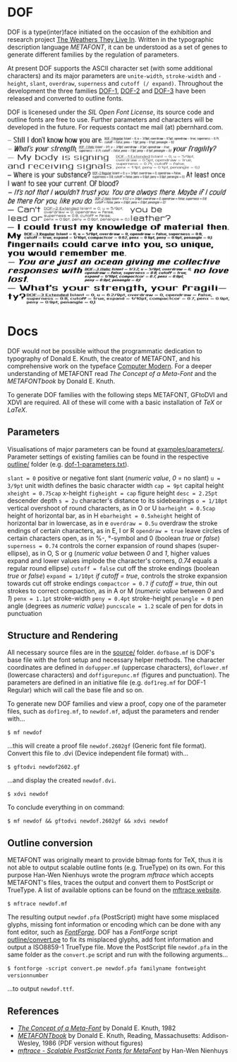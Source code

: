 # DOF

DOF is a type(inter)face initiated on the occasion of the exhibition and research project [The Weathers They Live In](http://twtli.nicolaarthen.com). Written in the typographic description language _METAFONT_, it can be understood as a set of genes to generate different families by the regulation of parameters. 

At present DOF supports the ASCII character set (with some additional characters) and its major parameters are `unite-width`, `stroke-width` and `-height`, `slant`, `overdraw`, `superness` and `cutoff (/ expand)`. Throughout the development the three families [DOF-1](https://github.com/paulbernhard/dof/tree/master/outline/DOF-1), [DOF-2](https://github.com/paulbernhard/dof/tree/master/outline/DOF-2) and [DOF-3](https://github.com/paulbernhard/dof/tree/master/outline/DOF-3) have been released and converted to outline fonts.

DOF is licenesed under the _SIL Open Font License_, its source code and outline fonts are free to use. Further parameters and characters will be developed in the future. For requests contact me mail (at) pbernhard.com.

![DOF Specimen](specimen/DOF_specimen.png?raw=true "DOF Specimen")

# Docs

DOF would not be possible without the programmatic dedication to typography of Donald E. Knuth, the creator of METAFONT, and his comprehensive work on the typeface [Computer Modern](http://ctan.com). For a deeper understanding of METAFONT read _The Concept of a Meta-Font_ and the _METAFONTbook_ by Donald E. Knuth.

To generate DOF families with the following steps METAFONT, GFtoDVI and XDVI are required. All of these will come with a basic installation of _TeX_ or _LaTeX_.

## Parameters

Visualisations of major parameters can be found at [examples/parameters/](https://github.com/paulbernhard/dof/tree/master/examples/parameters/). Parameter settings of existing families can be found in the respective [outline/](https://github.com/paulbernhard/dof/tree/master/outline/) folder (e.g. [dof-1-parameters.txt](https://github.com/paulbernhard/dof/tree/master/Outline/DOF-1/dof-1-parameters.txt)). 

`slant = 0` positive or negative font slant (_numeric value_, _0_ = no slant)
`u = 3/9pt` unit width defines the basic character width
`cap = 9pt` capital height
`xheight = 0.75cap` x-height
`figheight = cap` figure height
`desc = 2.25pt` descender depth
`s = 2u` character's distance to its sidebearings
`o = 1/18pt` vertical overshoot of round characters, as in O or U
`barheight = 0.5cap` height of horizontal bar, as in H
`ebarheight = 0.5xheight` height of horizontal bar in lowercase, as in e
`overdraw = 0.5u` overdraw the stroke endings of certain characters, as in E, I or R
`opendraw = true` leave circles of certain characters open, as in %-, °-symbol and 0 (boolean _true_ or _false_)
`superness = 0.74` controls the corner expansion of round shapes (super-ellipse), as in O, S or g (_numeric value_ between _0_ and _1_, higher values expand and lower values implode the character's corners, _0.74_ equals a regular round ellipse)
`cutoff = false` cut off the stroke endings (boolean _true_ or _false_)
`expand = 1/10pt` _if cutoff = true_, controls the stroke expansion towards cut off stroke endings
`compactcor = 0.7` _if cutoff = true_, thin out strokes to correct compaction, as in A or M (_numeric value_ between _0_ and _1_)
`penx = 1.1pt` stroke-width
`peny = 0.4pt` stroke-height
`penangle = 0` pen angle (degrees as _numeric value_)
`puncscale = 1.2` scale of pen for dots in punctuation

## Structure and Rendering

All necessary source files are in the [source/](https://github.com/paulbernhard/dof/tree/master/source/) folder. `dofbase.mf` is DOF's base file with the font setup and necessary helper methods. The character coordinates are defined in `dofupper.mf` (uppercase characters), `doflower.mf` (lowercase characters) and `doffigurepunc.mf` (figures and punctuation). The parameters are defined in an initiative file (e.g. `dof1reg.mf` for DOF-1 Regular) which will call the base file and so on. 

To generate new DOF families and view a proof, copy one of the parameter files, such as `dof1reg.mf`, to `newdof.mf`, adjust the parameters and render with…

    $ mf newdof

…this will create a proof file `newdof.2602gf` (Generic font file format). Convert this file to .dvi (Device independent file format) with…

    $ gftodvi newdof2602.gf

…and display the created `newdof.dvi`.

    $ xdvi newdof

To conclude everything in on command:

    $ mf newdof && gftodvi newdof.2602gf && xdvi newdof

## Outline conversion

METAFONT was originally meant to provide bitmap fonts for TeX, thus it is not able to output scalable outline fonts (e.g. TrueType) on its own. For this purpose Han-Wen Nienhuys wrote the program _mftrace_ which accepts METAFONT's files, traces the output and convert them to PostScript or TrueType. A list of available options can be found on the [mftrace website](http://lilypond.org/mftrace/).

    $ mftrace newdof.mf

The resulting output `newdof.pfa` (PostScript) might have some misplaced glyphs, missing font information or encoding which can be done with any font editor, such as _[FontForge](https://fontforge.github.io/en-US/)_. DOF has a _FontForge_ script [outline/convert.pe](https://github.com/paulbernhard/dof/tree/master/outline/convert.pe) to fix its misplaced glyphs, add font information and output a ISO8859-1 TrueType file. Move the PostScript file `newdof.pfa` in the same folder as the `convert.pe` script and run with the following arguments…

    $ fontforge -script convert.pe newdof.pfa familyname fontweight versionnumber

…to output `newdof.ttf`. 

## References

- _[The Concept of a Meta-Font](http://www.zigzaganimal.be/elements/the-concept-of-metafont.pdf)_ by Donald E. Knuth, 1982
- _[METAFONTbook](https://www.google.de/url?sa=t&rct=j&q=&esrc=s&source=web&cd=1&cad=rja&uact=8&ved=0ahUKEwjUl_f8uMfVAhWEwxQKHTgTDgEQFggpMAA&url=http%3A%2F%2Fwww.ctex.org%2Fdocuments%2Fshredder%2Fsrc%2Fmfbook.pdf&usg=AFQjCNEPW5Q4-2y0QAKtEE9eDMM4yVTrqw)_ by Donald E. Knuth, Reading, Massachusetts: Addison-Wesley, 1986 (PDF version without figures)
- _[mftrace - Scalable PostScript Fonts  for MetaFont](http://lilypond.org/mftrace/)_ by Han-Wen Nienhuys
